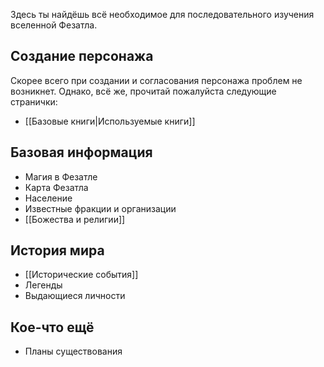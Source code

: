 Здесь ты найдёшь всё необходимое для последовательного изучения вселенной Фезатла.

## Создание персонажа

Скорее всего при создании и согласования персонажа проблем не возникнет. Однако, всё же, прочитай пожалуйста следующие странички:  

- [[Базовые книги|Используемые книги]]

## Базовая информация

- Магия в Фезатле
- Карта Фезатла
- Население
- Известные фракции и организации
- [[Божества и религии]]

## История мира

- [[Исторические события]]
- Легенды
- Выдающиеся личности

## Кое-что ещё

- Планы существования